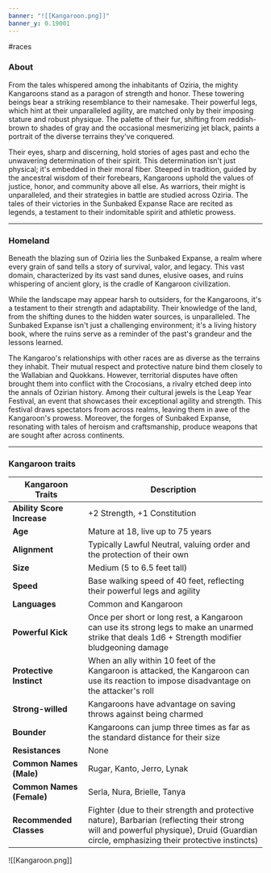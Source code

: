 ```yaml
---
banner: "![[Kangaroon.png]]"
banner_y: 0.19001
---
```

#races

### About

From the tales whispered among the inhabitants of Oziria, the mighty Kangaroons stand as a paragon of strength and honor. These towering beings bear a striking resemblance to their namesake. Their powerful legs, which hint at their unparalleled agility, are matched only by their imposing stature and robust physique. The palette of their fur, shifting from reddish-brown to shades of gray and the occasional mesmerizing jet black, paints a portrait of the diverse terrains they've conquered.

Their eyes, sharp and discerning, hold stories of ages past and echo the unwavering determination of their spirit. This determination isn't just physical; it's embedded in their moral fiber. Steeped in tradition, guided by the ancestral wisdom of their forebears, Kangaroons uphold the values of justice, honor, and community above all else. As warriors, their might is unparalleled, and their strategies in battle are studied across Oziria. The tales of their victories in the Sunbaked Expanse Race are recited as legends, a testament to their indomitable spirit and athletic prowess.

-----
### Homeland

Beneath the blazing sun of Oziria lies the Sunbaked Expanse, a realm where every grain of sand tells a story of survival, valor, and legacy. This vast domain, characterized by its vast sand dunes, elusive oases, and ruins whispering of ancient glory, is the cradle of Kangaroon civilization.

While the landscape may appear harsh to outsiders, for the Kangaroons, it's a testament to their strength and adaptability. Their knowledge of the land, from the shifting dunes to the hidden water sources, is unparalleled. The Sunbaked Expanse isn't just a challenging environment; it's a living history book, where the ruins serve as a reminder of the past's grandeur and the lessons learned.

The Kangaroo's relationships with other races are as diverse as the terrains they inhabit. Their mutual respect and protective nature bind them closely to the Wallabian and Quokkans. However, territorial disputes have often brought them into conflict with the Crocosians, a rivalry etched deep into the annals of Ozirian history. Among their cultural jewels is the Leap Year Festival, an event that showcases their exceptional agility and strength. This festival draws spectators from across realms, leaving them in awe of the Kangaroon's prowess. Moreover, the forges of Sunbaked Expanse, resonating with tales of heroism and craftsmanship, produce weapons that are sought after across continents.

-----
### Kangaroon traits

|**Kangaroon Traits**|**Description**|
|---|---|
|**Ability Score Increase**|+2 Strength, +1 Constitution|
|**Age**|Mature at 18, live up to 75 years|
|**Alignment**|Typically Lawful Neutral, valuing order and the protection of their own|
|**Size**|Medium (5 to 6.5 feet tall)|
|**Speed**|Base walking speed of 40 feet, reflecting their powerful legs and agility|
|**Languages**|Common and Kangaroon|
|**Powerful Kick**|Once per short or long rest, a Kangaroon can use its strong legs to make an unarmed strike that deals 1d6 + Strength modifier bludgeoning damage|
|**Protective Instinct**|When an ally within 10 feet of the Kangaroon is attacked, the Kangaroon can use its reaction to impose disadvantage on the attacker's roll|
|**Strong-willed**|Kangaroons have advantage on saving throws against being charmed|
|**Bounder**|Kangaroons can jump three times as far as the standard distance for their size|
|**Resistances**|None|
|**Common Names (Male)**|Rugar, Kanto, Jerro, Lynak|
|**Common Names (Female)**|Serla, Nura, Brielle, Tanya|
|**Recommended Classes**|Fighter (due to their strength and protective nature), Barbarian (reflecting their strong will and powerful physique), Druid (Guardian circle, emphasizing their protective instincts)|

![[Kangaroon.png]]